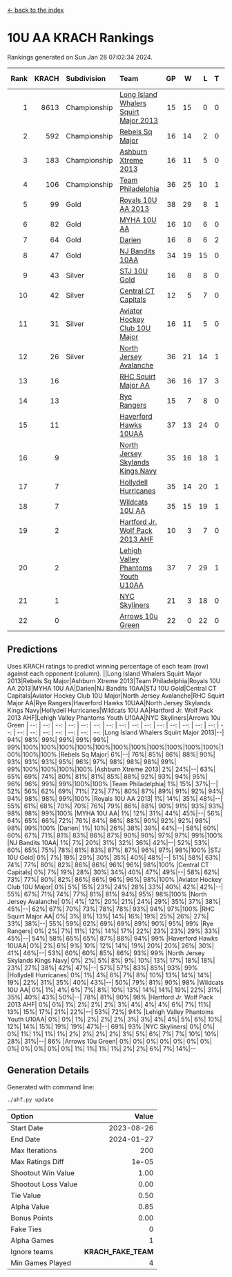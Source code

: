 [<- back to the index](readme.md)
# 10U AA KRACH Rankings
Rankings generated on Sun Jan 28 07:02:34 2024.

Rank|KRACH|Subdivision|Team|GP|W|L|T|OTW|OTL|SoS|Exp Wins|Win Diff
---:|---:|:---|:---|---:|---:|---:|---:|---:|---:|---:|---:|---:
1|8613|Championship|[Long Island Whalers Squirt Major 2013](https://gamesheetstats.com/seasons/3659/teams/140229/schedule)|15|15|0|0|0|0|100|15.8|-0.0
2|592|Championship|[Rebels Sq Major](https://gamesheetstats.com/seasons/3659/teams/140243/schedule)|16|14|2|0|1|0|556|14.8|-0.0
3|183|Championship|[Ashburn Xtreme 2013](https://gamesheetstats.com/seasons/3659/teams/140230/schedule)|16|11|5|0|0|0|1085|11.9|0.0
4|106|Championship|[Team Philadelphia](https://gamesheetstats.com/seasons/3659/teams/140238/schedule)|36|25|10|1|0|3|520|26.4|0.0
5|99|Gold|[Royals 10U AA 2013](https://gamesheetstats.com/seasons/3659/teams/140237/schedule)|38|29|8|1|3|1|267|30.4|0.0
6|82|Gold|[MYHA 10U AA](https://gamesheetstats.com/seasons/3659/teams/140235/schedule)|16|10|6|0|0|0|577|10.9|0.0
7|64|Gold|[Darien](https://gamesheetstats.com/seasons/3659/teams/140245/schedule)|16|8|6|2|1|0|162|9.9|0.0
8|47|Gold|[NJ Bandits 10AA](https://gamesheetstats.com/seasons/3659/teams/140232/schedule)|34|19|15|0|1|2|780|19.9|0.0
9|43|Silver|[STJ 10U Gold](https://gamesheetstats.com/seasons/3659/teams/140234/schedule)|16|8|8|0|2|1|559|8.9|0.0
10|42|Silver|[Central CT Capitals](https://gamesheetstats.com/seasons/3659/teams/140231/schedule)|12|5|7|0|0|1|794|5.9|0.0
11|31|Silver|[Aviator Hockey Club 10U Major](https://gamesheetstats.com/seasons/3659/teams/140244/schedule)|16|11|5|0|0|0|22|11.9|0.0
12|26|Silver|[North Jersey Avalanche](https://gamesheetstats.com/seasons/3659/teams/140249/schedule)|36|21|14|1|3|1|34|22.4|0.0
13|16||[RHC Squirt Major AA](https://gamesheetstats.com/seasons/3659/teams/140241/schedule)|36|16|17|3|3|1|267|18.4|0.0
14|13||[Rye Rangers](https://gamesheetstats.com/seasons/3659/teams/140242/schedule)|15|7|8|0|0|1|32|7.9|0.0
15|11||[Haverford Hawks 10UAA](https://gamesheetstats.com/seasons/3659/teams/140236/schedule)|37|13|24|0|1|0|70|13.9|0.0
16|9||[North Jersey Skylands Kings Navy](https://gamesheetstats.com/seasons/3659/teams/140247/schedule)|35|16|18|1|1|2|27|17.4|0.0
17|7||[Hollydell Hurricanes](https://gamesheetstats.com/seasons/3659/teams/140240/schedule)|35|14|20|1|0|2|286|15.4|0.0
18|7||[Wildcats 10U AA](https://gamesheetstats.com/seasons/3659/teams/140250/schedule)|35|15|19|1|2|0|24|16.4|0.0
19|2||[Hartford Jr. Wolf Pack 2013 AHF](https://gamesheetstats.com/seasons/3659/teams/140246/schedule)|10|3|7|0|1|0|64|3.9|0.0
20|2||[Lehigh Valley Phantoms Youth U10AA](https://gamesheetstats.com/seasons/3659/teams/140239/schedule)|37|7|29|1|0|1|254|8.4|0.0
21|1||[NYC Skyliners](https://gamesheetstats.com/seasons/3659/teams/140252/schedule)|21|3|18|0|0|0|15|3.9|0.0
22|0||[Arrows 10u Green](https://gamesheetstats.com/seasons/3659/teams/140251/schedule)|22|0|22|0|0|1|64|0.9|0.0

## Predictions
Uses KRACH ratings to predict winning percentage of each team (row) against each opponent (column).
||Long Island Whalers Squirt Major 2013|Rebels Sq Major|Ashburn Xtreme 2013|Team Philadelphia|Royals 10U AA 2013|MYHA 10U AA|Darien|NJ Bandits 10AA|STJ 10U Gold|Central CT Capitals|Aviator Hockey Club 10U Major|North Jersey Avalanche|RHC Squirt Major AA|Rye Rangers|Haverford Hawks 10UAA|North Jersey Skylands Kings Navy|Hollydell Hurricanes|Wildcats 10U AA|Hartford Jr. Wolf Pack 2013 AHF|Lehigh Valley Phantoms Youth U10AA|NYC Skyliners|Arrows 10u Green
| --: | --: | --: | --: | --: | --: | --: | --: | --: | --: | --: | --: | --: | --: | --: | --: | --: | --: | --: | --: | --: | --: | --: 
|Long Island Whalers Squirt Major 2013|--| 94%| 98%| 99%| 99%| 99%| 99%| 99%|100%|100%|100%|100%|100%|100%|100%|100%|100%|100%|100%|100%|100%|100%
|Rebels Sq Major|  6%|--| 76%| 85%| 86%| 88%| 90%| 93%| 93%| 93%| 95%| 96%| 97%| 98%| 98%| 98%| 99%| 99%|100%|100%|100%|100%
|Ashburn Xtreme 2013|  2%| 24%|--| 63%| 65%| 69%| 74%| 80%| 81%| 81%| 85%| 88%| 92%| 93%| 94%| 95%| 96%| 96%| 99%| 99%|100%|100%
|Team Philadelphia|  1%| 15%| 37%|--| 52%| 56%| 62%| 69%| 71%| 72%| 77%| 80%| 87%| 89%| 91%| 92%| 94%| 94%| 98%| 98%| 99%|100%
|Royals 10U AA 2013|  1%| 14%| 35%| 48%|--| 55%| 61%| 68%| 70%| 70%| 76%| 79%| 86%| 88%| 90%| 91%| 93%| 93%| 98%| 98%| 99%|100%
|MYHA 10U AA|  1%| 12%| 31%| 44%| 45%|--| 56%| 64%| 65%| 66%| 72%| 76%| 84%| 86%| 88%| 90%| 92%| 92%| 98%| 98%| 99%|100%
|Darien|  1%| 10%| 26%| 38%| 39%| 44%|--| 58%| 60%| 60%| 67%| 71%| 81%| 83%| 86%| 87%| 90%| 90%| 97%| 97%| 99%|100%
|NJ Bandits 10AA|  1%|  7%| 20%| 31%| 32%| 36%| 42%|--| 52%| 53%| 60%| 65%| 75%| 78%| 81%| 83%| 87%| 87%| 96%| 97%| 98%|100%
|STJ 10U Gold|  0%|  7%| 19%| 29%| 30%| 35%| 40%| 48%|--| 51%| 58%| 63%| 74%| 77%| 80%| 82%| 86%| 86%| 96%| 96%| 98%|100%
|Central CT Capitals|  0%|  7%| 19%| 28%| 30%| 34%| 40%| 47%| 49%|--| 58%| 62%| 73%| 77%| 80%| 82%| 86%| 86%| 96%| 96%| 98%|100%
|Aviator Hockey Club 10U Major|  0%|  5%| 15%| 23%| 24%| 28%| 33%| 40%| 42%| 42%|--| 55%| 67%| 71%| 74%| 77%| 81%| 81%| 94%| 95%| 98%|100%
|North Jersey Avalanche|  0%|  4%| 12%| 20%| 21%| 24%| 29%| 35%| 37%| 38%| 45%|--| 62%| 67%| 70%| 73%| 78%| 78%| 93%| 94%| 97%|100%
|RHC Squirt Major AA|  0%|  3%|  8%| 13%| 14%| 16%| 19%| 25%| 26%| 27%| 33%| 38%|--| 55%| 59%| 62%| 69%| 69%| 89%| 90%| 95%| 99%
|Rye Rangers|  0%|  2%|  7%| 11%| 12%| 14%| 17%| 22%| 23%| 23%| 29%| 33%| 45%|--| 54%| 58%| 65%| 65%| 87%| 88%| 94%| 99%
|Haverford Hawks 10UAA|  0%|  2%|  6%|  9%| 10%| 12%| 14%| 19%| 20%| 20%| 26%| 30%| 41%| 46%|--| 53%| 60%| 60%| 85%| 86%| 93%| 99%
|North Jersey Skylands Kings Navy|  0%|  2%|  5%|  8%|  9%| 10%| 13%| 17%| 18%| 18%| 23%| 27%| 38%| 42%| 47%|--| 57%| 57%| 83%| 85%| 93%| 99%
|Hollydell Hurricanes|  0%|  1%|  4%|  6%|  7%|  8%| 10%| 13%| 14%| 14%| 19%| 22%| 31%| 35%| 40%| 43%|--| 50%| 79%| 81%| 90%| 98%
|Wildcats 10U AA|  0%|  1%|  4%|  6%|  7%|  8%| 10%| 13%| 14%| 14%| 19%| 22%| 31%| 35%| 40%| 43%| 50%|--| 78%| 81%| 90%| 98%
|Hartford Jr. Wolf Pack 2013 AHF|  0%|  0%|  1%|  2%|  2%|  2%|  3%|  4%|  4%|  4%|  6%|  7%| 11%| 13%| 15%| 17%| 21%| 22%|--| 53%| 72%| 94%
|Lehigh Valley Phantoms Youth U10AA|  0%|  0%|  1%|  2%|  2%|  2%|  3%|  3%|  4%|  4%|  5%|  6%| 10%| 12%| 14%| 15%| 19%| 19%| 47%|--| 69%| 93%
|NYC Skyliners|  0%|  0%|  0%|  1%|  1%|  1%|  1%|  2%|  2%|  2%|  2%|  3%|  5%|  6%|  7%|  7%| 10%| 10%| 28%| 31%|--| 86%
|Arrows 10u Green|  0%|  0%|  0%|  0%|  0%|  0%|  0%|  0%|  0%|  0%|  0%|  0%|  1%|  1%|  1%|  1%|  2%|  2%|  6%|  7%| 14%|--

## Generation Details

Generated with command line:
```
./ahf.py update
```

| Option | Value |
| :----- | ----: |
| Start Date | 2023-08-26 |
| End Date | 2024-01-27 |
| Max Iterations | 200 |
| Max Ratings Diff | 1e-05 |
| Shootout Win Value | 1.00 |
| Shootout Loss Value | 0.00 |
| Tie Value | 0.50 |
| Alpha Value | 0.85 |
| Bonus Points | 0.00 |
| Fake Ties | 0 |
| Alpha Games | 1 |
| Ignore teams | __KRACH_FAKE_TEAM__ |
| Min Games Played | 4 |

